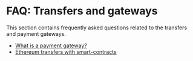 # FAQ: Transfers and gateways

This section contains frequently asked questions related to the transfers and payment gateways.

* [What is a payment gateway?](../frequently-asked-questions-faq/transfers-and-gateways/payment-gateway.md)
* [Ethereum transfers with smart-contracts](../frequently-asked-questions-faq/transfers-and-gateways/ethereum-smartcontract-transfers.md)
